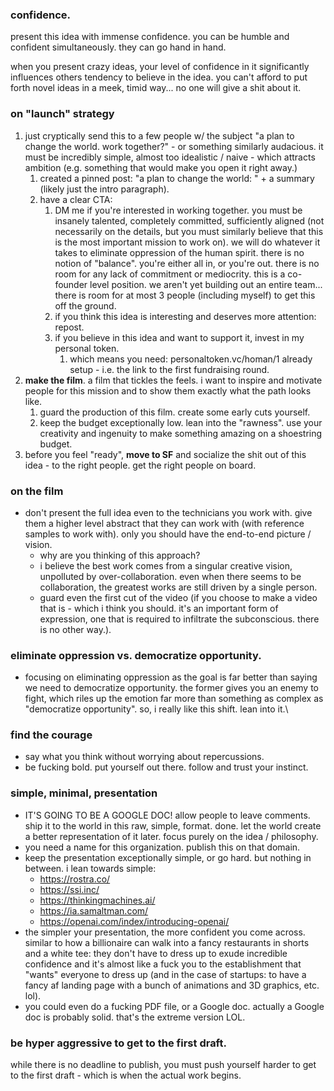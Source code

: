 ### confidence.
present this idea with immense confidence. you can be humble and confident simultaneously. they can go hand in hand.

when you present crazy ideas, your level of confidence in it significantly influences others tendency to believe in the idea. you can't afford to put forth novel ideas in a meek, timid way... no one will give a shit about it.

### on "launch" strategy
1. just cryptically send this to a few people w/ the subject "a plan to change the world. work together?" - or something similarly audacious. it must be incredibly simple, almost too idealistic / naive - which attracts ambition (e.g. something that would make you open it right away.)
	1. created a pinned post: "a plan to change the world: " + a summary (likely just the intro paragraph).
	2. have a clear CTA:
		1. DM me if you're interested in working together. you must be insanely talented, completely committed, sufficiently aligned (not necessarily on the details, but you must similarly believe that this is the most important mission to work on). we will do whatever it takes to eliminate oppression of the human spirit. there is no notion of "balance". you're either all in, or you're out. there is no room for any lack of commitment or mediocrity. this is a co-founder level position. we aren't yet building out an entire team... there is room for at most 3 people (including myself) to get this off the ground.
		2. if you think this idea is interesting and deserves more attention: repost.
		3. if you believe in this idea and want to support it, invest in my personal token.
			1. which means you need: personaltoken.vc/homan/1 already setup - i.e. the link to the first fundraising round.
2. **make the film**. a film that tickles the feels. i want to inspire and motivate people for this mission and to show them exactly what the path looks like.
	1. guard the production of this film. create some early cuts yourself.
	2. keep the budget exceptionally low. lean into the "rawness". use your creativity and ingenuity to make something amazing on a shoestring budget.
3. before you feel "ready", **move to SF** and socialize the shit out of this idea - to the right people. get the right people on board.
### on the film
- don't present the full idea even to the technicians you work with. give them a higher level abstract that they can work with (with reference samples to work with). only you should have the end-to-end picture / vision.
	- why are you thinking of this approach?
	- i believe the best work comes from a singular creative vision, unpolluted by over-collaboration. even when there seems to be collaboration, the greatest works are still driven by a single person.
	- guard even the first cut of the video (if you choose to make a video that is - which i think you should. it's an important form of expression, one that is required to infiltrate the subconscious. there is no other way.).
### eliminate oppression vs. democratize opportunity.
- focusing on eliminating oppression as the goal is far better than saying we need to democratize opportunity. the former gives you an enemy to fight, which riles up the emotion far more than something as complex as "democratize opportunity". so, i really like this shift. lean into it.\
### find the courage
- say what you think without worrying about repercussions.
- be fucking bold. put yourself out there. follow and trust your instinct.
### simple, minimal, presentation
- IT'S GOING TO BE A GOOGLE DOC! allow people to leave comments. ship it to the world in this raw, simple, format. done. let the world create a better representation of it later. focus purely on the idea / philosophy.
- you need a name for this organization. publish this on that domain.
- keep the presentation exceptionally simple, or go hard. but nothing in between. i lean towards simple:
	- https://rostra.co/
	- https://ssi.inc/
	- https://thinkingmachines.ai/
	- https://ia.samaltman.com/
	- https://openai.com/index/introducing-openai/
- the simpler your presentation, the more confident you come across. similar to how a billionaire can walk into a fancy restaurants in shorts and a white tee: they don't have to dress up to exude incredible confidence and it's almost like a fuck you to the establishment that "wants" everyone to dress up (and in the case of startups: to have a fancy af landing page with a bunch of animations and 3D graphics, etc. lol).
- you could even do a fucking PDF file, or a Google doc. actually a Google doc is probably solid. that's the extreme version LOL.
### be hyper aggressive to get to the first draft.
while there is no deadline to publish, you must push yourself harder to get to the first draft - which is when the actual work begins.